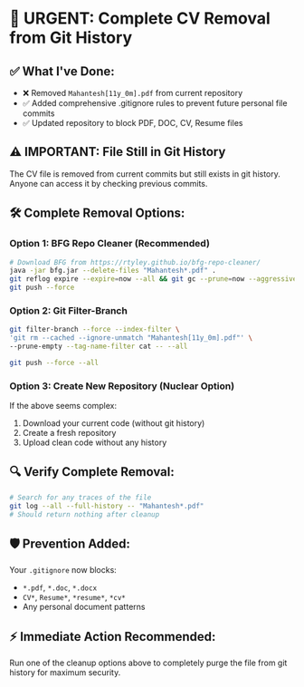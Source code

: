 # 🚨 URGENT: Complete CV Removal from Git History

## ✅ **What I've Done:**
- ❌ Removed `Mahantesh[11y_0m].pdf` from current repository
- ✅ Added comprehensive .gitignore rules to prevent future personal file commits
- ✅ Updated repository to block PDF, DOC, CV, Resume files

## ⚠️ **IMPORTANT: File Still in Git History**

The CV file is removed from current commits but still exists in git history. Anyone can access it by checking previous commits.

## 🛠️ **Complete Removal Options:**

### **Option 1: BFG Repo Cleaner (Recommended)**
```bash
# Download BFG from https://rtyley.github.io/bfg-repo-cleaner/
java -jar bfg.jar --delete-files "Mahantesh*.pdf" .
git reflog expire --expire=now --all && git gc --prune=now --aggressive
git push --force
```

### **Option 2: Git Filter-Branch**
```bash
git filter-branch --force --index-filter \
'git rm --cached --ignore-unmatch "Mahantesh[11y_0m].pdf"' \
--prune-empty --tag-name-filter cat -- --all

git push --force --all
```

### **Option 3: Create New Repository (Nuclear Option)**
If the above seems complex:
1. Download your current code (without git history)
2. Create a fresh repository 
3. Upload clean code without any history

## 🔍 **Verify Complete Removal:**
```bash
# Search for any traces of the file
git log --all --full-history -- "Mahantesh*.pdf"
# Should return nothing after cleanup
```

## 🛡️ **Prevention Added:**
Your `.gitignore` now blocks:
- `*.pdf`, `*.doc`, `*.docx`
- `CV*`, `Resume*`, `*resume*`, `*cv*`
- Any personal document patterns

## ⚡ **Immediate Action Recommended:**
Run one of the cleanup options above to completely purge the file from git history for maximum security.
